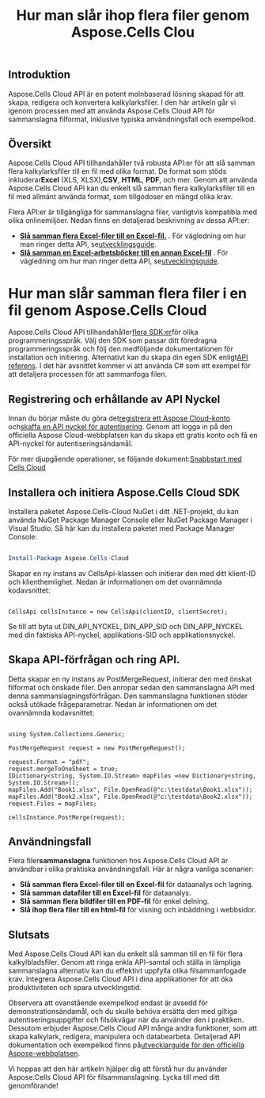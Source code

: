 ﻿---
title: Hur man slår ihop flera filer genom Aspose.Cells Clou
type: docs
url: /sv/how-to-merge-multiple-files
description: Hur man slår ihop flera filer genom Aspose.Cells Cloud
weight: 10
---
## Introduktion
Aspose.Cells Cloud API är en potent molnbaserad lösning skapad för att skapa, redigera och konvertera kalkylarksfiler. I den här artikeln går vi igenom processen med att använda Aspose.Cells Cloud API för sammanslagna filformat, inklusive typiska användningsfall och exempelkod.

## Översikt

 Aspose.Cells Cloud API tillhandahåller två robusta API:er för att slå samman flera kalkylarksfiler till en fil med olika format. De format som stöds inkluderar**Excel** (XLS, XLSX),**CSV**, **HTML**, **PDF**, och mer. Genom att använda Aspose.Cells Cloud API kan du enkelt slå samman flera kalkylarksfiler till en fil med allmänt använda format, som tillgodoser en mängd olika krav.

Flera API:er är tillgängliga för sammanslagna filer, vanligtvis kompatibla med olika onlinemiljöer. Nedan finns en detaljerad beskrivning av dessa API:er:

- **[Slå samman flera Excel-filer till en Excel-fil.](https://reference.aspose.cloud/cells/#/LightCells/PostMerge)** . För vägledning om hur man ringer detta API, se[utvecklingsguide](https://docs.aspose.cloud/cells/merge/multi-files/).
- **[Slå samman en Excel-arbetsböcker till en annan Excel-fil](https://reference.aspose.cloud/cells/#/Workbook/PostWorkbooksMerge)** . För vägledning om hur man ringer detta API, se[utvecklingsguide](https://docs.aspose.cloud/cells/workbook/merge/).


# Hur man slår samman flera filer i en fil genom Aspose.Cells Cloud

 Aspose.Cells Cloud API tillhandahåller[flera SDK:er](https://github.com/aspose-cells-cloud)för olika programmeringsspråk. Välj den SDK som passar ditt föredragna programmeringsspråk och följ den medföljande dokumentationen för installation och initiering. Alternativt kan du skapa din egen SDK enligt[API referens](https://reference.aspose.cloud/cells/). I det här avsnittet kommer vi att använda C# som ett exempel för att detaljera processen för att sammanfoga filen.


## Registrering och erhållande av API Nyckel

 Innan du börjar måste du göra det[registrera ett Aspose Cloud-konto](https://id.containerize.com/signup) och[skaffa en API nyckel för autentisering](https://dashboard.aspose.cloud/applications). Genom att logga in på den officiella Aspose Cloud-webbplatsen kan du skapa ett gratis konto och få en API-nyckel för autentiseringsändamål.

 För mer djupgående operationer, se följande dokument:[Snabbstart med Cells Cloud](https://docs.aspose.cloud/cells/quickstart/)


## Installera och initiera Aspose.Cells Cloud SDK

Installera paketet Aspose.Cells-Cloud NuGet i ditt .NET-projekt, du kan använda NuGet Package Manager Console eller NuGet Package Manager i Visual Studio.
Så här kan du installera paketet med Package Manager Console:

```Powershell

Install-Package Aspose.Cells-Cloud

```
Skapar en ny instans av CellsApi-klassen och initierar den med ditt klient-ID och klienthemlighet. Nedan är informationen om det ovannämnda kodavsnittet:

```CSharp

CellsApi cellsInstance = new CellsApi(clientID, clientSecret);

```

Se till att byta ut DIN_API_NYCKEL, DIN_APP_SID och DIN_APP_NYCKEL med din faktiska API-nyckel, applikations-SID och applikationsnyckel.

## Skapa API-förfrågan och ring API.

Detta skapar en ny instans av PostMergeRequest, initierar den med önskat filformat och önskade filer. Den anropar sedan den sammanslagna API med denna sammanslagningsförfrågan. Den sammanslagna funktionen stöder också utökade frågeparametrar. Nedan är informationen om det ovannämnda kodavsnittet:


```CSharp

using System.Collections.Generic;

PostMergeRequest request = new PostMergeRequest();

request.Format = "pdf";
request.mergeToOneSheet = true;
IDictionary<string, System.IO.Stream> mapFiles =new Dictionary<string, System.IO.Stream>(); 
mapFiles.Add("Book1.xlsx", File.OpenRead(@"c:\testdata\Book1.xlsx"));
mapFiles.Add("Book2.xlsx", File.OpenRead(@"c:\testdata\Book2.xlsx"));
request.Files = mapFiles;

cellsInstance.PostMerge(request);

```


## Användningsfall

 Flera filer**sammanslagna** funktionen hos Aspose.Cells Cloud API är användbar i olika praktiska användningsfall. Här är några vanliga scenarier:

- **Slå samman flera Excel-filer till en Excel-fil** för dataanalys och lagring.
- **Slå samman datafiler till en Excel-fil** för dataanalys.
- **Slå samman flera bildfiler till en PDF-fil** för enkel delning.
- **Slå ihop flera filer till en html-fil** för visning och inbäddning i webbsidor.

## Slutsats

Med Aspose.Cells Cloud API kan du enkelt slå samman till en fil för flera kalkylbladsfiler. Genom att ringa enkla API-samtal och ställa in lämpliga sammanslagna alternativ kan du effektivt uppfylla olika filsammanfogade krav. Integrera Aspose.Cells Cloud API i dina applikationer för att öka produktiviteten och spara utvecklingstid.

 Observera att ovanstående exempelkod endast är avsedd för demonstrationsändamål, och du skulle behöva ersätta den med giltiga autentiseringsuppgifter och filsökvägar när du använder den i praktiken. Dessutom erbjuder Aspose.Cells Cloud API många andra funktioner, som att skapa kalkylark, redigera, manipulera och databearbeta. Detaljerad API dokumentation och exempelkod finns på[utvecklarguide för den officiella Aspose-webbplatsen](/developer-guide/).

Vi hoppas att den här artikeln hjälper dig att förstå hur du använder Aspose.Cells Cloud API för filsammanslagning. Lycka till med ditt genomförande!

